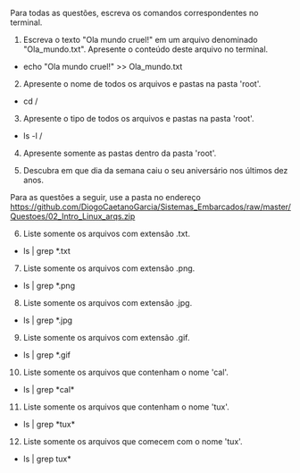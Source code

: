 Para todas as questões, escreva os comandos correspondentes no terminal.

1. Escreva o texto "Ola mundo cruel!" em um arquivo denominado "Ola_mundo.txt". Apresente o conteúdo deste arquivo no terminal.
- echo "Ola mundo cruel!" >> Ola_mundo.txt
2. Apresente o nome de todos os arquivos e pastas na pasta 'root'.
- cd /
3. Apresente o tipo de todos os arquivos e pastas na pasta 'root'.
- ls -l /
4. Apresente somente as pastas dentro da pasta 'root'.

5. Descubra em que dia da semana caiu o seu aniversário nos últimos dez anos.

Para as questões a seguir, use a pasta no endereço https://github.com/DiogoCaetanoGarcia/Sistemas_Embarcados/raw/master/Questoes/02_Intro_Linux_arqs.zip

6. Liste somente os arquivos com extensão .txt.
- ls | grep \*.txt

7. Liste somente os arquivos com extensão .png.
- ls | grep \*.png

8. Liste somente os arquivos com extensão .jpg.
- ls | grep \*.jpg

9. Liste somente os arquivos com extensão .gif.
- ls | grep \*.gif

10. Liste somente os arquivos que contenham o nome 'cal'.
- ls | grep \*cal\*

11. Liste somente os arquivos que contenham o nome 'tux'.
- ls | grep \*tux\*

12. Liste somente os arquivos que comecem com o nome 'tux'.
- ls | grep tux\*
